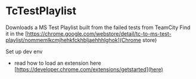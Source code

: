 # TcTestPlaylist
Downloads a MS Test Playlist built from the failed tests from TeamCity
Find it in the [https://chrome.google.com/webstore/detail/tc-to-ms-test-playlist/nommemlkcmjhehkfckhbljaehhhlghok](Chrome store)

Set up dev env
- read how to load an extension here [https://developer.chrome.com/extensions/getstarted](here)
